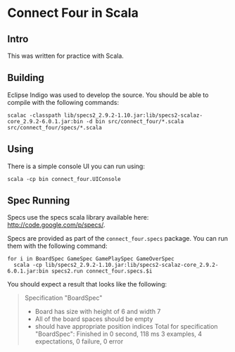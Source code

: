 # Connect Four in Scala

## Intro

This was written for practice with Scala.

## Building

Eclipse Indigo was used to develop the source. You should be able to
compile with the following commands:

    scalac -classpath lib/specs2_2.9.2-1.10.jar:lib/specs2-scalaz-core_2.9.2-6.0.1.jar:bin -d bin src/connect_four/*.scala src/connect_four/specs/*.scala

## Using

There is a simple console UI you can run using:

    scala -cp bin connect_four.UIConsole

## Spec Running

Specs use the specs scala library available here: http://code.google.com/p/specs/.

Specs are provided as part of the `connect_four.specs` package. You can
run them with the following command:

    for i in BoardSpec GameSpec GamePlaySpec GameOverSpec
      scala -cp lib/specs2_2.9.2-1.10.jar:lib/specs2-scalaz-core_2.9.2-6.0.1.jar:bin specs2.run connect_four.specs.$i
    

You should expect a result that looks like the following:

> Specification "BoardSpec"
>   + Board has size with height of 6 and width 7
>   + All of the board spaces should be empty
>   + should have appropriate position indices
> Total for specification "BoardSpec":
> Finished in 0 second, 118 ms
> 3 examples, 4 expectations, 0 failure, 0 error



